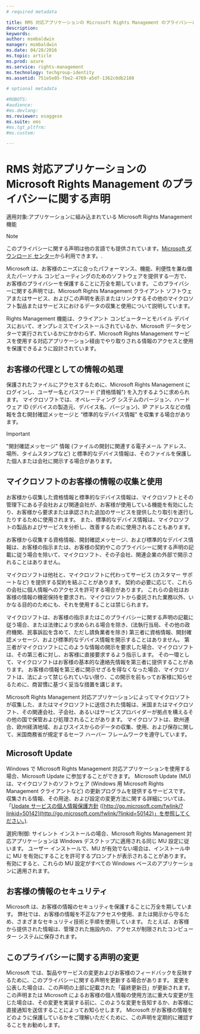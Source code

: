```yaml
---
# required metadata

title: RMS 対応アプリケーションの Microsoft Rights Management のプライバシーに関する声明 | Azure RMS
description:
keywords:
author: msmbaldwin
manager: msmbaldwin
ms.date: 04/28/2016
ms.topic: article
ms.prod: azure
ms.service: rights-management
ms.technology: techgroup-identity
ms.assetid: 751e5e05-fbe2-4769-a5df-1362c0db2108

# optional metadata

#ROBOTS:
#audience:
#ms.devlang:
ms.reviewer: esaggese
ms.suite: ems
#ms.tgt_pltfrm:
#ms.custom:

---
```


# RMS 対応アプリケーションの Microsoft Rights Management のプライバシーに関する声明
適用対象:アプリケーションに組み込まれている Microsoft Rights Management 機能

> [!NOTE]
> このプライバシーに関する声明は他の言語でも提供されています。[Microsoft ダウンロード センター](http://www.microsoft.com/download/details.aspx?id=41668)から利用できます。.

Microsoft は、お客様のニーズに合ったパフォーマンス、機能、利便性を兼ね備えたパーソナル コンピューティングのためのソフトウェアを提供する一方で、お客様のプライバシーを保護することに万全を期しています。 このプライバシーに関する声明では、Microsoft Rights Management クライアント ソフトウェアまたはサービス、およびこの声明を表示またはリンクするその他のマイクロソフト製品またはサービスにおけるデータの収集と使用について説明しています。

Rights Management 機能は、クライアント コンピューターとモバイル デバイスにおいて、オンプレミスでインストールされているか、Microsoft データセンターで実行されているかにかかわらず、Microsoft Rights Management サービスを使用する対応アプリケーション経由でやり取りされる情報のアクセスと使用を保護できるように設計されています。

## お客様の代理としての情報の処理
保護されたファイルにアクセスするために、Microsoft Rights Management にログインし、ユーザー名とパスワード ("資格情報") を入力するように求められます。 マイクロソフトでは、オペレーティング システムのバージョン、ハードウェア ID (デバイスの製造元、デバイス名、バージョン)、IP アドレスなどの情報を含む開封確認メッセージと “標準的なデバイス情報” を収集する場合があります。

> [!IMPORTANT]
> "開封確認メッセージ" 情報 (ファイルの開封に関連する電子メール アドレス、場所、タイムスタンプなど) と標準的なデバイス情報は、そのファイルを保護した個人または会社に開示する場合があります。

## マイクロソフトのお客様の情報の収集と使用
お客様から収集した資格情報と標準的なデバイス情報は、マイクロソフトとその管理下にある子会社および関連会社が、お客様が使用している機能を有効にしたり、お客様から要求または承認された追加のサービスを提供したり取引を遂行したりするために使用されます。 また、標準的なデバイス情報は、マイクロソフトの製品およびサービスを分析し、改善するために使用されることもあります。

お客様から収集する資格情報、開封確認メッセージ、および標準的なデバイス情報は、お客様の指示または、お客様の契約やこのプライバシーに関する声明の記載に従う場合を除いて、マイクロソフト、その子会社、関連企業の外部で開示されることはありません。

マイクロソフトは他社と、マイクロソフトに代わってサービス (カスタマー サポートなど) を提供する契約を結ぶことがあります。 契約の必要に応じて、これらの会社に個人情報へのアクセスを許可する場合があります。 これらの会社はお客様の情報の機密保持を要求され、マイクロソフトから委託された業務以外、いかなる目的のためにも、それを使用することは禁じられます。

マイクロソフトは、お客様の指示またはこのプライバシーに関する声明の記載に従う場合、または法律により求められる場合を除き、(法執行当局、その他の政府機関、民事訴訟を含めて、ただし請負業者を除き) 第三者に資格情報、開封確認メッセージ、および標準的なデバイス情報を開示することはありません。 第三者がマイクロソフトにこのような情報の開示を要求した場合、マイクロソフトは、その第三者に対し、お客様に直接要求するよう指示します。 その一環として、マイクロソフトはお客様の基本的な連絡先情報を第三者に提供することがあります。 お客様の情報を第三者に開示せざるを得なくなった場合、マイクロソフトは、法によって禁じられていない限り、この開示を前もってお客様に知らせるために、商習慣に基づく妥当な措置を講じます。

Microsoft Rights Management 対応アプリケーションによってマイクロソフトが収集した、またはマイクロソフトに送信された情報は、米国またはマイクロソフト、その関連会社、子会社、あるいはサービスプロバイダーが拠点を構えるその他の国で保管および処理されることがあります。 マイクロソフトは、欧州連合、欧州経済地域、およびスイスからのデータの収集、使用、および保存に関して、米国商務省が規定するセーフ ハーバー フレームワークを遵守しています。

## Microsoft Update
Windows で Microsoft Rights Management 対応アプリケーションを使用する場合、Microsoft Update に参加することができます。 Microsoft Update (MU) は、マイクロソフトのソフトウェア (Windows 用 Microsoft Rights Management クライアントなど) の更新プログラムを提供するサービスです。 収集される情報、その用途、および設定の変更方法に関する詳細については、「[Update サービスの個人情報保護方針](http://go.microsoft.com/fwlink/?linkid=50142) ([http://go.microsoft.com/fwlink/?linkid=50142](http://go.microsoft.com/fwlink/?linkid=50142)」を参照してください。).

選択/制御: サイレント インストールの場合、Microsoft Rights Management 対応アプリケーションは Windows デスクトップに適用される同じ MU 設定に従います。 ユーザー インストールで、MU が有効でない場合は、インストール中に MU を有効にすることを許可するプロンプトが表示されることがあります。 有効にすると、これらの MU 設定がすべての Windows ベースのアプリケーションに適用されます。

## お客様の情報のセキュリティ
Microsoft は、お客様の情報のセキュリティを保護することに万全を期しています。 弊社では、お客様の情報を不正なアクセスや使用、または開示から守るため、さまざまなセキュリティ技術と手順を使用しています。 たとえば、お客様から提供された情報は、管理された施設内の、アクセスが制限されたコンピューター システムに保存されます。

## このプライバシーに関する声明の変更
Microsoft では、製品やサービスの変更およびお客様のフィードバックを反映するために、このプライバシーに関する声明を更新する場合があります。 変更を公表した場合は、この声明の上部に記載された「最終更新日」が更新されます。 この声明または Microsoft によるお客様の個人情報の使用方法に重大な変更が生じた場合は、その変更を実装する前に、このような変更を告知するか、お客様に直接通知を送信することによってお知らせします。 Microsoft がお客様の情報をどのように保護しているかをご理解いただくために、この声明を定期的に確認することをお勧めします。



<!--HONumber=May16_HO1-->


